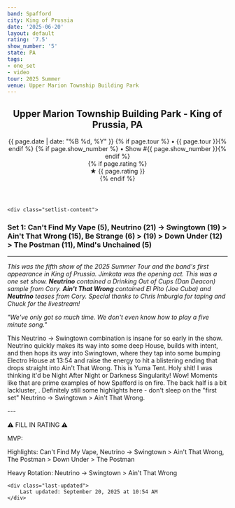 ```yaml
---
band: Spafford
city: King of Prussia
date: '2025-06-20'
layout: default
rating: '7.5'
show_number: '5'
state: PA
tags:
- one_set
- video
tour: 2025 Summer
venue: Upper Marion Township Building Park
---
```


<article class="show-card">
    <header class="show-header">
        <h1>Upper Marion Township Building Park - King of Prussia, PA</h1>
        <div class="show-meta">
            {{ page.date | date: "%B %d, %Y" }}
            {% if page.tour %} • {{ page.tour }}{% endif %}
            {% if page.show_number %} • Show #{{ page.show_number }}{% endif %}
        </div>
        {% if page.rating %}
        <div class="show-rating">★ {{ page.rating }}</div>
        {% endif %}
    </header>
    
    <div class="setlist-content">
<h3 class="setlist-header"><strong>Set 1:</strong>  Can't Find My Vape (5), <span class="jam-entry jam-tooltip jam-link" data-tooltip="<strong>Timing:</strong> 21:10<br><strong>Notes:</strong> Standard until the last five minutes, where they slowly build their way -&gt; Swingtown.
" data-url="/jam-chart/?filter=Neutrino">Neutrino</span> (21) -> <strong class="highlighted-jam jam-tooltip jam-link" data-tooltip="<strong>Timing:</strong> 19:31<br><strong>Notes:</strong> Upbeat, consistent, and groovy until 13:50, when they drop into a fantastic rave that works its way to a rocket launch transition -&gt; Ain&#x27;t That Wrong.
" data-url="/jam-chart/?filter=Swingtown">Swingtown</strong> (19) > <strong class="highlighted-jam jam-tooltip jam-link" data-tooltip="<strong>Timing:</strong> 15:01<br><strong>Notes:</strong> Waterfalls and forests glow under sizzling lamps, growing hotter until they burst into radiant flames.
" data-url="/jam-chart/?filter=Ain't That Wrong">Ain't That Wrong</strong> (15), Be Strange (6) > (19) > Down Under (12) > The Postman (11), Mind's Unchained (5)</h3>
<hr class="section-divider">
<p class="show-notes"><em>This was the fifth show of the 2025 Summer Tour and the band's first appearance in King of Prussia. Jimkata was the opening act. This was a one set show. <strong>Neutrino</strong> contained a Drinking Out of Cups (Dan Deacon) sample from Cory. <strong>Ain't That Wrong</strong> contained El Pito (Joe Cuba) and <strong>Neutrino</strong> teases from Cory. Special thanks to Chris Imburgia for taping and Chuck for the livestream!</em></p>
<p class="show-notes"><em>"We've only got so much time. We don't even know how to play a five minute song."</em></p>
<p class="review-text">This Neutrino -> Swingtown combination is insane for so early in the show. Neutrino quickly makes its way into some deep House, builds with intent, and then hops its way into Swingtown, where they tap into some bumping Electro House at 13:54 and raise the energy to hit a blistering ending that drops straight into Ain't That Wrong. This is Yuma Tent. Holy shit! I was thinking it'd be Night After Night or Darkness Singularity! Wow! Moments like that are prime examples of how Spafford is on fire. The back half is a bit lackluster, . Definitely still some highlights here - don't sleep on the "first set" Neutrino -> Swingtown > Ain't That Wrong.</p>
<p class="review-text">---</p>
<p class="review-text">⚠️ FILL IN RATING ⚠️</p>
<p class="review-text">MVP:</p>
<p class="review-text">Highlights:  Can't Find My Vape, Neutrino -> Swingtown > Ain't That Wrong, The Postman > Down Under > The Postman</p>
<p class="review-text">Heavy Rotation:  Neutrino -> Swingtown > Ain't That Wrong</p>
    </div>
    
    <div class="last-updated">
        Last updated: September 20, 2025 at 10:54 AM
    </div>
</article>